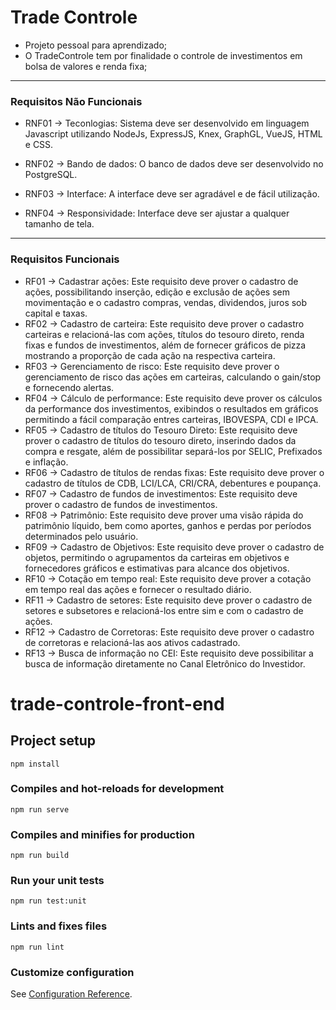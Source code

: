 # Trade Controle

 * Projeto pessoal para aprendizado;
 * O TradeControle tem por finalidade o controle de investimentos em bolsa de valores e renda fixa;
 
------------------------------------------------------------------------------------------------------------------

### Requisitos Não Funcionais

- RNF01 -> Teconlogias: Sistema deve ser desenvolvido em linguagem Javascript utilizando NodeJs, ExpressJS, Knex, GraphGL, VueJS,  HTML e CSS.

- RNF02 -> Bando de dados: O banco de dados deve ser desenvolvido no PostgreSQL.

- RNF03 -> Interface: A interface deve ser agradável e de fácil utilização.

- RNF04 -> Responsividade: Interface deve ser ajustar a qualquer tamanho de tela.

------------------------------------------------------------------------------------------------------------------

### Requisitos Funcionais

- RF01 -> Cadastrar ações: Este requisito deve prover  o cadastro de ações, possibilitando inserção, edição e exclusão de ações sem movimentação e o cadastro compras, vendas, dividendos, juros sob capital e taxas.
- RF02 -> Cadastro de carteira: Este requisito deve prover o cadastro carteiras  e relacioná-las com ações, títulos do tesouro direto, renda fixas e fundos de investimentos,  além de fornecer gráficos de pizza mostrando a proporção de cada ação na respectiva carteira.
- RF03 -> Gerenciamento de risco: Este requisito deve prover o gerenciamento de risco das ações em carteiras, calculando  o gain/stop  e fornecendo alertas.
- RF04 -> Cálculo de performance: Este requisito deve prover os cálculos da performance dos investimentos, exibindos o resultados em gráficos permitindo a fácil comparação entres carteiras, IBOVESPA, CDI  e IPCA.
- RF05 -> Cadastro de títulos do Tesouro Direto: Este requisito deve prover o cadastro de títulos do tesouro direto, inserindo  dados da compra e resgate, além de possibilitar  separá-los por SELIC, Prefixados e inflação.
- RF06 -> Cadastro de títulos de rendas fixas: Este requisito deve prover o cadastro de títulos de CDB, LCI/LCA, CRI/CRA, debentures e poupança.
- RF07 -> Cadastro de fundos de investimentos: Este requisito deve prover o cadastro de fundos de investimentos.
- RF08 -> Patrimônio: Este requisito deve prover uma visão rápida do patrimônio líquido, bem como aportes, ganhos e perdas por períodos determinados pelo usuário. 
- RF09 -> Cadastro de Objetivos: Este requisito deve prover o cadastro de objetos, permitindo o agrupamentos da carteiras em objetivos e fornecedores gráficos e estimativas para alcance dos objetivos.
- RF10 -> Cotação em tempo real: Este requisito deve prover a cotação em tempo real das ações e fornecer o resultado diário.
- RF11 -> Cadastro de setores: Este requisito deve prover o cadastro de setores e subsetores e relacioná-los entre sim e com o cadastro de ações.
- RF12 -> Cadastro de Corretoras: Este requisito deve prover o cadastro de corretoras e relacioná-las aos ativos cadastrado.
- RF13 -> Busca de informação no CEI: Este requisito deve possibilitar a busca de informação diretamente no Canal Eletrônico do Investidor.


# trade-controle-front-end

## Project setup
```
npm install
```

### Compiles and hot-reloads for development
```
npm run serve
```

### Compiles and minifies for production
```
npm run build
```

### Run your unit tests
```
npm run test:unit
```

### Lints and fixes files
```
npm run lint
```

### Customize configuration
See [Configuration Reference](https://cli.vuejs.org/config/).
